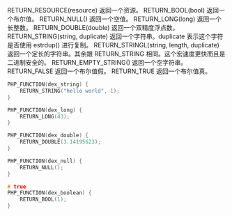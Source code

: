 RETURN_RESOURCE(resource)
    返回一个资源。
RETURN_BOOL(bool)
    返回一个布尔值。
RETURN_NULL()
    返回一个空值。
RETURN_LONG(long)
    返回一个长整数。
RETURN_DOUBLE(double)
    返回一个双精度浮点数。
RETURN_STRING(string, duplicate)
    返回一个字符串。duplicate 表示这个字符是否使用 estrdup() 进行复制。
RETURN_STRINGL(string, length, duplicate)
    返回一个定长的字符串。其余跟 RETURN_STRING 相同。这个宏速度更快而且是二进制安全的。
RETURN_EMPTY_STRING()
    返回一个空字符串。
RETURN_FALSE
    返回一个布尔值假。
RETURN_TRUE
    返回一个布尔值真。

```c
PHP_FUNCTION(dex_string) {
    RETURN_STRING("hello world", 1);
}

PHP_FUNCTION(dex_long) {
    RETURN_LONG(43);
}

PHP_FUNCTION(dex_double) {
    RETURN_DOUBLE(3.14195623);
}

PHP_FUNCTION(dex_null) {
    RETURN_NULL();
}

# true
PHP_FUNCTION(dex_boolean) {
    RETURN_BOOL(1);
}
```